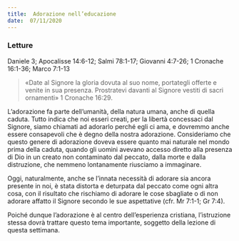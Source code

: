 ```yaml
---
title:  Adorazione nell’educazione
date:  07/11/2020
---
```


### Letture
Daniele 3; Apocalisse 14:6-12; Salmi 78:1-17; Giovanni 4:7-26; 1 Cronache 16:1-36; Marco 7:1-13

> <p></p>
> «Date al Signore la gloria dovuta al suo nome, portategli offerte e venite in sua presenza. Prostratevi davanti al Signore vestiti di sacri ornamenti» 1 Cronache 16:29.

L’adorazione fa parte dell’umanità, della natura umana, anche di quella caduta. Tutto indica che noi esseri creati, per la libertà concessaci dal Signore, siamo chiamati ad adorarlo perché egli ci ama, e dovremmo anche essere consapevoli che è degno della nostra adorazione. Consideriamo che questo genere di adorazione doveva essere quanto mai naturale nel mondo prima della caduta, quando gli uomini avevano accesso diretto alla presenza di Dio in un creato non contaminato dal peccato, dalla morte e dalla distruzione, che nemmeno lontanamente riusciamo a immaginare.

Oggi, naturalmente, anche se l’innata necessità di adorare sia ancora presente in noi, è stata distorta e deturpata dal peccato come ogni altra cosa, con il risultato che rischiamo di adorare le cose sbagliate o di non adorare affatto il Signore secondo le sue aspettative (cfr. Mr 7:1-1; Gr 7:4).

Poiché dunque l’adorazione è al centro dell’esperienza cristiana, l’istruzione stessa dovrà trattare questo tema importante, soggetto della lezione di questa settimana.